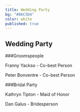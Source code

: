 ```yaml
---
title: Wedding Party
bg: "#86C5D4"
color: white
published: true
---
```


## Wedding Party

###Groomspeople

Franny Yackso - Co-best Person

Peter Bonventre - Co-best Person



###Bridal Party

Kathryn Tipton -  Maid of Honor

Dan Galus - Bridesperson